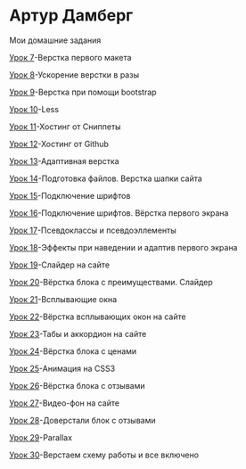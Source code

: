 # Артур Дамберг

Мои домашние задания

[Урок 7](https://a-damberg.github.io/lesson_8/ "Описание")-Верстка первого макета

[Урок 8](https://a-damberg.github.io/lesson_9/ "Описание")-Ускорение верстки в разы

[Урок 9](https://a-damberg.github.io/lesson_10/ "Описание")-Верстка при помощи bootstrap

[Урок 10](https://a-damberg.github.io/lesson_11/ "Описание")-Less

[Урок 11](https://a-damberg.github.io/lesson_12-1/)-Хостинг от Сниппеты

[Урок 12](https://a-damberg.github.io/lesson_12/)-Хостинг от Github

[Урок 13](https://a-damberg.github.io/lesson_13/)-Адаптивная верстка

[Урок 14](https://a-damberg.github.io/lesson_14/)-Подготовка файлов. Верстка шапки сайта

[Урок 15](https://a-damberg.github.io/lesson_15/)-Подключение шрифтов

[Урок 16](https://a-damberg.github.io/lesson_16/)-Подключение шрифтов. Вёрстка первого экрана

[Урок 17](https://a-damberg.github.io/lesson_17/)-Псевдоклассы и псевдоэллементы

[Урок 18](https://a-damberg.github.io/lesson_18/)-Эффекты при наведении и адаптив первого экрана

[Урок 19](https://a-damberg.github.io/lesson_19/)-Слайдер на сайте

[Урок 20](https://a-damberg.github.io/lesson_20/)-Вёрстка блока с преимуществами. Слайдер

[Урок 21](https://a-damberg.github.io/lesson_21/)-Всплывающие окна

[Урок 22](https://a-damberg.github.io/lesson_22/)-Вёрстка всплывающих окон на сайте

[Урок 23](https://a-damberg.github.io/lesson_23/)-Табы и аккордион на сайте

[Урок 24](https://a-damberg.github.io/lesson_24/)-Вёрстка блока с ценами

[Урок 25](https://a-damberg.github.io/lesson_25/)-Анимация на CSS3

[Урок 26](https://a-damberg.github.io/lesson_26/)-Вёрстка блока с отзывами

[Урок 27](https://a-damberg.github.io/lesson_27/)-Видео-фон на сайте

[Урок 28](https://a-damberg.github.io/lesson_28/)-Доверстали блок с отзывами

[Урок 29](https://a-damberg.github.io/lesson_29/)-Parallax

[Урок 30](https://a-damberg.github.io/lesson_30/)-Верстаем схему работы и все включено
